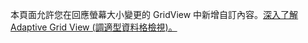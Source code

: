 ﻿本頁面允許您在回應螢幕大小變更的 GridView 中新增自訂內容。[深入了解 Adaptive Grid View (調適型資料格檢視)。](https://docs.microsoft.com/windows/communitytoolkit/controls/adaptivegridview)